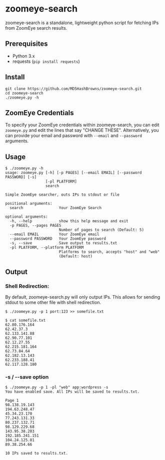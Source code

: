 # zoomeye-search
zoomeye-search is a standalone, lightweight python script for fetching IPs from ZoomEye search results.

## Prerequisites
- Python 3.x
- requests (`pip install requests`)
## Install
```
git clone https://github.com/MD5HashBrowns/zoomeye-search.git
cd zoomeye-search
./zoomeye.py -h
```
## ZoomEye Credentials
To specify your ZoomEye credentials within zoomeye-search, you can edit `zoomeye.py` and edit the lines that say "CHANGE THESE". Alternatively, you can provide your email and password with `--email` and `--password` arguments.
## Usage
```
$ ./zoomeye.py -h
usage: zoomeye.py [-h] [-p PAGES] [--email EMAIL] [--password PASSWORD] [-s]
                  [-pl PLATFORM]
                  search

Simple ZoomEye searcher, outs IPs to stdout or file

positional arguments:
  search                Your ZoomEye Search

optional arguments:
  -h, --help            show this help message and exit
  -p PAGES, --pages PAGES
                        Number of pages to search (Default: 5)
  --email EMAIL         Your ZoomEye email
  --password PASSWORD   Your ZoomEye password
  -s, --save            Save output to results.txt
  -pl PLATFORM, --platform PLATFORM
                        Platforms to search, accepts "host" and "web"
                        (Default: host)
```
## Output
### Shell Redirection:
By default, zoomeye-search.py will only output IPs. This allows for sending stdout to some other file with shell redirection.
```
$ ./zoomeye.py -p 1 port:123 >> somefile.txt
```
```
$ cat somefile.txt
62.80.176.164
62.42.37.3
62.133.141.88
62.90.77.101
62.12.27.55
62.215.181.164
62.73.84.64
62.182.13.143
62.233.188.41
62.117.128.180
```
### -s / --save option
```
$ ./zoomeye.py -p 1 -pl "web" app:wordpress -s
You have enabled save. All IPs will be saved to results.txt.

Page 1
98.138.19.143
194.63.248.47
45.34.23.170
77.243.131.33
80.237.132.71
98.129.229.68
143.95.38.203
192.185.241.151
104.24.125.81
89.38.254.66

10 IPs saved to results.txt.
```
